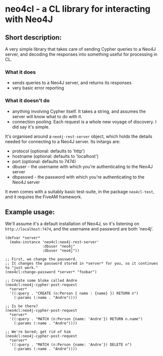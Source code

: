 # neo4cl - a CL library for interacting with Neo4J

## Short description:
A very simple library that takes care of sending Cypher queries to a Neo4J server, and decoding the responses into something useful for processing in CL.


### What it does

- sends queries to a Neo4J server, and returns its responses
- very basic error reporting


### What it doesn't do

- anything involving Cypher itself. It takes a string, and assumes the server will know what to do with it.
- connection pooling. Each request is a whole new voyage of discovery. I did say it's simple.

It's organised around a `neo4j-rest-server` object, which holds the details needed for connecting to a Neo4J server. Its initargs are:
- protocol (optional: defaults to 'http')
- hostname (optional: defaults to 'localhost')
- port (optional: defaults to 7474)
- dbuser - the username with which you're authenticating to the Neo4J server 
- dbpasswd - the password with which you're authenticating to the Neo4J server 

It even comes with a suitably basic test-suite, in the package `neo4cl-test`, and it requires the FiveAM framework.


## Example usage:
We'll assume it's a default installation of Neo4J, so it's listening on `http://localhost:7474`, and the username and password are both 'neo4j'.
```
(defvar *server*
  (make-instance 'neo4cl:neo4j-rest-server'
                 :dbuser "neo4j"
                 :dbuser "neo4j"))

;; First, we change the password.
;; It changes the password stored in *server* for you, so it continues to "just work."
(neo4cl:change-password *server* "foobar")

;; Create some bloke called Andre
(neo4cl:neo4j-cypher-post-request
  *server*
  '((:query . "CREATE (n:Person { name : {name} }) RETURN n")
    (:params (:name . "Andre"))))

;; Is he there?
(neo4cl:neo4j-cypher-post-request
  *server*
  '((:query . "MATCH (n:Person {name: 'Andre'}) RETURN n.name")
    (:params (:name . "Andre"))))

;; We're bored; get rid of him
(neo4cl:neo4j-cypher-post-request
  *server*
  '((:query . "MATCH (n:Person {name: 'Andre'}) DELETE n")
    (:params (:name . "Andre"))))
```
